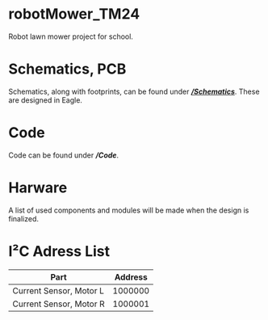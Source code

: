 # robotMower_TM24
Robot lawn mower project for school.

# Schematics, PCB
Schematics, along with footprints, can be found under [<b>*/Schematics*</b>](/Schematics).
These are designed in Eagle.

# Code
Code can be found under <b>*/Code*</b>.

# Harware
A list of used components and modules will be made when the design is finalized.

# I²C Adress List
|Part|Address|
|---|---|
|Current Sensor, Motor L| 1000000|
|Current Sensor, Motor R| 1000001|
